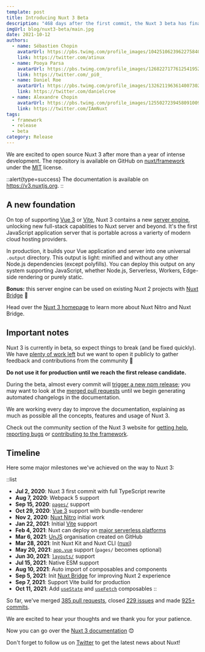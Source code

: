 ```yaml
---
template: post
title: Introducing Nuxt 3 Beta
description: "468 days after the first commit, the Nuxt 3 beta has finally arrived. Discover what's inside and what to expect from it. Yes, it includes Vue 3 and Vite ⚡️"
imgUrl: blog/nuxt3-beta/main.jpg
date: 2021-10-12
authors:
  - name: Sébastien Chopin
    avatarUrl: https://pbs.twimg.com/profile_images/1042510623962275840/1Iw_Mvud_400x400.jpg
    link: https://twitter.com/atinux
  - name: Pooya Parsa
    avatarUrl: https://pbs.twimg.com/profile_images/1268227177612541952/9-fujxqt_400x400.jpg
    link: https://twitter.com/_pi0_
  - name: Daniel Roe
    avatarUrl: https://pbs.twimg.com/profile_images/1326211963614007302/UJyvtK2f_400x400.jpg
    link: https://twitter.com/danielcroe
  - name: Alexandre Chopin
    avatarUrl: https://pbs.twimg.com/profile_images/1255027239458091009/qMp_q8vy_400x400.jpg
    link: https://twitter.com/IAmNuxt
tags:
  - framework
  - release
  - beta
category: Release
---
```


We are excited to open source Nuxt 3 after more than a year of intense development. The repository is available on GitHub on [nuxt/framework](https://github.com/nuxt/framework) under the [MIT](https://github.com/nuxt/nuxt.js/blob/dev/LICENSE) license.

::alert{type=success}
The documentation is available on https://v3.nuxtjs.org.
::

## A new foundation

On top of supporting [Vue 3](https://v3.vuejs.org) or [Vite](https://vitejs.dev), Nuxt 3 contains a new [server engine](https://v3.nuxtjs.org/concepts/server-engine), unlocking new full-stack capablities to Nuxt server and beyond. It's the first JavaScript application server that is portable across a varierty of modern cloud hosting providers.

In production, it builds your Vue application and server into one universal `.output` directory. This output is light: minified and without any other Node.js dependencies (except polyfills). You can deploy this output on any system supporting JavaScript, whether Node.js, Serverless, Workers, Edge-side rendering or purely static.

**Bonus:** this server engine can be used on existing Nuxt 2 projects with [Nuxt Bridge](https://v3.nuxtjs.org/getting-started/bridge) 🚀

Head over the [Nuxt 3 homepage](https://v3.nuxtjs.org) to learn more about Nuxt Nitro and Nuxt Bridge.

## Important notes

Nuxt 3 is currently in beta, so expect things to break (and be fixed quickly). We have [plenty of work left](https://github.com/nuxt/framework/issues) but we want to open it publicly to gather feedback and contributions from the community 💚

**Do not use it for production until we reach the first release candidate.**

During the beta, almost every commit will [trigger a new npm release](https://github.com/nuxt/framework/blob/main/.github/workflows/ci.yml#L111-L119); you may want to look at the [merged pull requests](https://github.com/nuxt/framework/pulls?q=is%3Apr+is%3Amerged) until we begin generating automated changelogs in the documentation.

We are working every day to improve the documentation, explaining as much as possible all the concepts, features and usage of Nuxt 3.

Check out the community section of the Nuxt 3 website for [getting help](https://v3.nuxtjs.org/community/getting-help), [reporting bugs](https://v3.nuxtjs.org/community/reporting-bugs) or [contributing to the framework](https://v3.nuxtjs.org/community/contribution).

## Timeline

Here some major milestones we've achieved on the way to Nuxt 3:

::list
- **Jul 2, 2020**: Nuxt 3 first commit with full TypeScript rewrite
- **Aug 7, 2020**: Webpack 5 support
- **Sep 15, 2020**: [`pages/`](https://v3.nuxtjs.org/docs/directory-structure/pages) support
- **Oct 29, 2020**: [Vue 3](https://v3.vuejs.org) support with bundle-renderer
- **Nov 2, 2020**: [Nuxt Nitro](https://v3.nuxtjs.org/concepts/server-engine) initial work
- **Jan 22, 2021**: Initial [Vite](https://vitejs.dev) support
- **Feb 4, 2021**: Nuxt can deploy on [major serverless platforms](https://v3.nuxtjs.org/docs/deployment)
- **Mar 6, 2021**: [UnJS](https://github.com/unjs) organisation created on GitHub
- **Mar 28, 2021**: Init Nuxt Kit and Nuxt CLI ([nuxi](https://v3.nuxtjs.org/getting-started/commands))
- **May 20, 2021**: [`app.vue`](https://v3.nuxtjs.org/docs/directory-structure/app) support (`pages/` becomes optional)
- **Jun 30, 2021**: [`layouts/`](https://v3.nuxtjs.org/docs/directory-structure/layouts) support
- **Jul 15, 2021**: Native ESM support
- **Aug 10, 2021**: Auto import of composables and components
- **Sep 5, 2021**: Init [Nuxt Bridge](https://v3.nuxtjs.org/getting-started/bridge) for improving Nuxt 2 experience
- **Sep 7, 2021**: Support Vite build for production
- **Oct 11, 2021**: Add [`useState`](https://v3.nuxtjs.org/docs/usage/state) and [`useFetch`](https://v3.nuxtjs.org/docs/usage/data-fetching#usefetch) composables
::

So far, we've merged [385 pull requests](https://github.com/nuxt/framework/pulls?q=is%3Apr+is%3Amerged), closed [229 issues](https://github.com/nuxt/framework/issues?q=is%3Aissue+is%3Aclosed) and made [925+ commits](https://github.com/nuxt/framework/commits/main).

We are excited to hear your thoughts and we thank you for your patience.

Now you can go over the [Nuxt 3 documentation](https://v3.nuxtjs.org) 😊

Don't forget to follow us on [Twitter](https://twitter.com/nuxt_js) to get the latest news about Nuxt!
